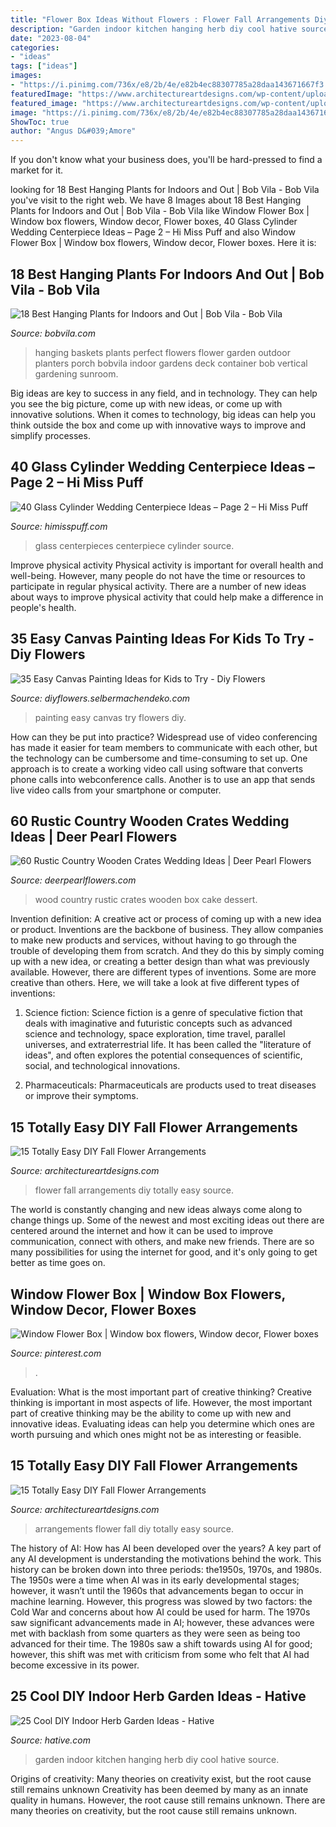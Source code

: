 ```yaml
---
title: "Flower Box Ideas Without Flowers : Flower Fall Arrangements Diy Totally Easy Source"
description: "Garden indoor kitchen hanging herb diy cool hative source"
date: "2023-08-04"
categories:
- "ideas"
tags: ["ideas"]
images:
- "https://i.pinimg.com/736x/e8/2b/4e/e82b4ec88307785a28daa143671667f3.jpg"
featuredImage: "https://www.architectureartdesigns.com/wp-content/uploads/2017/08/8-33.jpg"
featured_image: "https://www.architectureartdesigns.com/wp-content/uploads/2017/08/8-33.jpg"
image: "https://i.pinimg.com/736x/e8/2b/4e/e82b4ec88307785a28daa143671667f3.jpg"
ShowToc: true
author: "Angus D&#039;Amore"
---
```



If you don't know what your business does, you'll be hard-pressed to find a market for it.

	

		
looking for 18 Best Hanging Plants for Indoors and Out | Bob Vila - Bob Vila you've visit to the right web. We have 8 Images about 18 Best Hanging Plants for Indoors and Out | Bob Vila - Bob Vila like Window Flower Box | Window box flowers, Window decor, Flower boxes, 40 Glass Cylinder Wedding Centerpiece Ideas – Page 2 – Hi Miss Puff and also Window Flower Box | Window box flowers, Window decor, Flower boxes. Here it is:
		
    
## 18 Best Hanging Plants For Indoors And Out | Bob Vila - Bob Vila

<img loading=lazy src="https://empire-s3-production.bobvila.com/slides/5007/original/Hanging-Flower-Baskets.jpeg?1532362124" onerror="this.onerror=null;this.src='https://tse1.mm.bing.net/th?id=OIP.sh0YVLuMzphf_AuaA36BmQHaJ4&amp;pid=15.1';" alt="18 Best Hanging Plants for Indoors and Out | Bob Vila - Bob Vila">

_Source: bobvila.com_

>hanging baskets plants perfect flowers flower garden outdoor planters porch bobvila indoor gardens deck container bob vertical gardening sunroom. 

	

Big ideas are key to success in any field, and in technology. They can help you see the big picture, come up with new ideas, or come up with innovative solutions. When it comes to technology, big ideas can help you think outside the box and come up with innovative ways to improve and simplify processes.

    
## 40 Glass Cylinder Wedding Centerpiece Ideas – Page 2 – Hi Miss Puff

<img loading=lazy src="https://www.himisspuff.com/wp-content/uploads/2017/09/Glass-Cylinders-Wedding-Centerpieces-5.jpg" onerror="this.onerror=null;this.src='https://tse3.mm.bing.net/th?id=OIP.boODJOqbntO9PviLtezMOgHaLG&amp;pid=15.1';" alt="40 Glass Cylinder Wedding Centerpiece Ideas – Page 2 – Hi Miss Puff">

_Source: himisspuff.com_

>glass centerpieces centerpiece cylinder source. 

	

Improve physical activity
Physical activity is important for overall health and well-being. However, many people do not have the time or resources to participate in regular physical activity. There are a number of new ideas about ways to improve physical activity that could help make a difference in people's health.

    
## 35 Easy Canvas Painting Ideas For Kids To Try - Diy Flowers

<img loading=lazy src="http://diyflowers.selbermachendeko.com/wp-content/uploads/2019/06/35-Easy-Canvas-Painting-Ideas-for-Kids-to-Try.jpg" onerror="this.onerror=null;this.src='https://tse3.mm.bing.net/th?id=OIP.Gckln6UvQm8i1bAYX8ndZwHaJ6&amp;pid=15.1';" alt="35 Easy Canvas Painting Ideas for Kids to Try - Diy Flowers">

_Source: diyflowers.selbermachendeko.com_

>painting easy canvas try flowers diy. 

	

How can they be put into practice?
Widespread use of video conferencing has made it easier for team members to communicate with each other, but the technology can be cumbersome and time-consuming to set up. One approach is to create a working video call using software that converts phone calls into webconference calls. Another is to use an app that sends live video calls from your smartphone or computer.

    
## 60 Rustic Country Wooden Crates Wedding Ideas | Deer Pearl Flowers

<img loading=lazy src="http://www.deerpearlflowers.com/wp-content/uploads/2015/10/wood-pallets-box-wedding-cake-dessert-display.jpg" onerror="this.onerror=null;this.src='https://tse1.mm.bing.net/th?id=OIP.leXdd-IaRJSAS4J9xJJbhAHaLH&amp;pid=15.1';" alt="60 Rustic Country Wooden Crates Wedding Ideas | Deer Pearl Flowers">

_Source: deerpearlflowers.com_

>wood country rustic crates wooden box cake dessert. 

	

Invention definition: A creative act or process of coming up with a new idea or product.
Inventions are the backbone of business. They allow companies to make new products and services, without having to go through the trouble of developing them from scratch. And they do this by simply coming up with a new idea, or creating a better design than what was previously available.
However, there are different types of inventions. Some are more creative than others. Here, we will take a look at five different types of inventions:

1) Science fiction: Science fiction is a genre of speculative fiction that deals with imaginative and futuristic concepts such as advanced science and technology, space exploration, time travel, parallel universes, and extraterrestrial life. It has been called the "literature of ideas", and often explores the potential consequences of scientific, social, and technological innovations.

2) Pharmaceuticals: Pharmaceuticals are products used to treat diseases or improve their symptoms.

    
## 15 Totally Easy DIY Fall Flower Arrangements

<img loading=lazy src="https://www.architectureartdesigns.com/wp-content/uploads/2017/08/12-29-630x735.jpg" onerror="this.onerror=null;this.src='https://tse3.mm.bing.net/th?id=OIP.Zk0gGvu4e9dFKnuCwLO6MQHaIp&amp;pid=15.1';" alt="15 Totally Easy DIY Fall Flower Arrangements">

_Source: architectureartdesigns.com_

>flower fall arrangements diy totally easy source. 

	

The world is constantly changing and new ideas always come along to change things up. Some of the newest and most exciting ideas out there are centered around the internet and how it can be used to improve communication, connect with others, and make new friends. There are so many possibilities for using the internet for good, and it's only going to get better as time goes on.

    
## Window Flower Box | Window Box Flowers, Window Decor, Flower Boxes

<img loading=lazy src="https://i.pinimg.com/736x/e8/2b/4e/e82b4ec88307785a28daa143671667f3.jpg" onerror="this.onerror=null;this.src='https://tse3.mm.bing.net/th?id=OIP.i2rmKNLRbvBKvs1SSYeuSgHaHa&amp;pid=15.1';" alt="Window Flower Box | Window box flowers, Window decor, Flower boxes">

_Source: pinterest.com_

>. 

	

Evaluation: What is the most important part of creative thinking?
Creative thinking is important in most aspects of life. However, the most important part of creative thinking may be the ability to come up with new and innovative ideas. Evaluating ideas can help you determine which ones are worth pursuing and which ones might not be as interesting or feasible.

    
## 15 Totally Easy DIY Fall Flower Arrangements

<img loading=lazy src="https://www.architectureartdesigns.com/wp-content/uploads/2017/08/8-33.jpg" onerror="this.onerror=null;this.src='https://tse2.mm.bing.net/th?id=OIP.qSgfWiH_8yTJsQ3cZoGb2QHaJQ&amp;pid=15.1';" alt="15 Totally Easy DIY Fall Flower Arrangements">

_Source: architectureartdesigns.com_

>arrangements flower fall diy totally easy source. 

	

The history of AI: How has AI been developed over the years?
A key part of any AI development is understanding the motivations behind the work. This history can be broken down into three periods: the1950s, 1970s, and 1980s. The 1950s were a time when AI was in its early developmental stages; however, it wasn’t until the 1960s that advancements began to occur in machine learning. However, this progress was slowed by two factors: the Cold War and concerns about how AI could be used for harm. The 1970s saw significant advancements made in AI; however, these advances were met with backlash from some quarters as they were seen as being too advanced for their time. The 1980s saw a shift towards using AI for good; however, this shift was met with criticism from some who felt that AI had become excessive in its power.

    
## 25 Cool DIY Indoor Herb Garden Ideas - Hative

<img loading=lazy src="https://hative.com/wp-content/uploads/2014/11/indoor-garden/2-hanging-kitchen-garden.jpg" onerror="this.onerror=null;this.src='https://tse2.mm.bing.net/th?id=OIP.jrCYtoPuTKVTvYAgLoIyuQHaKF&amp;pid=15.1';" alt="25 Cool DIY Indoor Herb Garden Ideas - Hative">

_Source: hative.com_

>garden indoor kitchen hanging herb diy cool hative source. 

	

Origins of creativity: Many theories on creativity exist, but the root cause still remains unknown
Creativity has been deemed by many as an innate quality in humans. However, the root cause still remains unknown. There are many theories on creativity, but the root cause still remains unknown.

